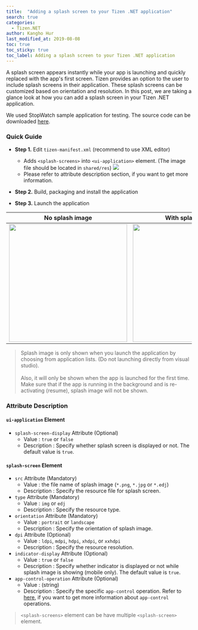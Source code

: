 ```yaml
---
title:  "Adding a splash screen to your Tizen .NET application"
search: true
categories:
  - Tizen.NET
author: Kangho Hur
last_modified_at: 2019-08-08
toc: true
toc_sticky: true
toc_label: Adding a splash screen to your Tizen .NET application
---
```


A splash screen appears instantly while your app is launching and quickly replaced with the app's first screen. Tizen provides an option to the user to include splash screens in their application. These splash screens can be customized based on orientation and resolution.
In this post, we are taking a glance look at how you can add a splash screen in your Tizen .NET application. 

We used StopWatch sample application for testing. The source code can be downloaded [here](https://github.com/Samsung/Tizen-CSharp-Samples/tree/master/Wearable/XStopWatch).

### Quick Guide 

- **Step 1.** Edit `tizen-manifest.xml` (recommend to use XML editor)
  - Adds `<splash-screens>` into `<ui-application>` element. (The image file should be located in `shared/res`)
    <img src="https://user-images.githubusercontent.com/1029134/62266973-6f173800-b465-11e9-9fbc-5338b5032f06.png">
  - Please refer to attribute description section, if you want to get more information.
  
- **Step 2.** Build, packaging and install the application

- **Step 3.** Launch the application

| **No splash image** | **With splash image** |
|-|-|
|<img src="https://user-images.githubusercontent.com/1029134/62266998-88b87f80-b465-11e9-8d81-d317c6e2e365.gif" width=320/> | <img src="https://user-images.githubusercontent.com/1029134/62267001-8a824300-b465-11e9-85bf-5feed6181b1f.gif" width=320/>|

> Splash image is only shown when you launch the application by choosing from application lists. (Do not launching directly from visual studio).<br><br>
> Also, it will only be shown when the app is launched for the first time. Make sure that if the app is running in the background and is re-activating (resume), splash image will not be shown.

### Attribute Description

#### `ui-application` Element
- `splash-screen-display` Attribute (Optional)
  - Value : `true` or `false`
  - Description : Specify whether splash screen is displayed or not. The default value is `true`.

#### `splash-screen` Element 
- `src` Attribute (Mandatory)
  - Value : the file name of splash image (`*.png`, `*.jpg` or `*.edj`)
  - Description : Specify the resource file for splash screen.
- `type` Attribute (Mandatory)
  - Value : `img` or `edj`
  - Description : Specify the resource type.
- `orientation` Attribute (Mandatory)
  - Value : `portrait` or `landscape`
  - Description : Specify the orientation of splash image.
- `dpi` Attribute (Optional)
  - Value : `ldpi`, `mdpi`, `hdpi`, `xhdpi`, or `xxhdpi`
  - Description : Specify the resource resolution.
- `indicator-display` Attribute (Optional)
  - Value : `true` or `false`
  - Description : Specify whether indicator is displayed or not while splash image is showing (mobile only). The default value is `true`.
- `app-control-operation` Attribute (Optional)
  - Value : (string)
  - Description : Specify the specific `app-control` operation. Refer to [here](https://developer.tizen.org/development/guides/.net-application/application-management/application-controls?langredirect=1), if you want to get more information about `app-control` operations.
 
 > `<splash-screens>` element can be have multiple `<splash-screen>` element.
 
  
